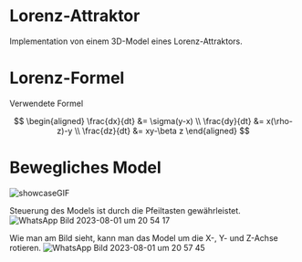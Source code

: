 # Lorenz-Attraktor
Implementation von einem 3D-Model eines Lorenz-Attraktors. 

# Lorenz-Formel

Verwendete Formel

$$
\begin{aligned}
\frac{dx}{dt} &= \sigma(y-x) \\
\frac{dy}{dt} &= x(\rho-z)-y \\
\frac{dz}{dt} &= xy-\beta z
\end{aligned}
$$

# Bewegliches Model
![showcaseGIF](https://github.com/FalkAurel/Lorenz-Attraktor/assets/137809006/a56ea5b2-30c4-43cc-b07f-eebf624f8b56)

Steuerung des Models ist durch die Pfeiltasten gewährleistet.
![WhatsApp Bild 2023-08-01 um 20 54 17](https://github.com/FalkAurel/Lorenz-Attraktor/assets/137809006/93719161-f97a-40d6-ab3a-d557d7b39c1d)

Wie man am Bild sieht, kann man das Model um die X-, Y- und Z-Achse rotieren.
![WhatsApp Bild 2023-08-01 um 20 57 45](https://github.com/FalkAurel/Lorenz-Attraktor/assets/137809006/4e331fb6-9155-4645-96b9-33a8ad71745f)
